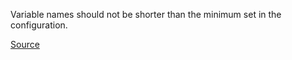 Variable names should not be shorter than the minimum set in the configuration.

[Source](https://github.com/arturbosch/detekt)